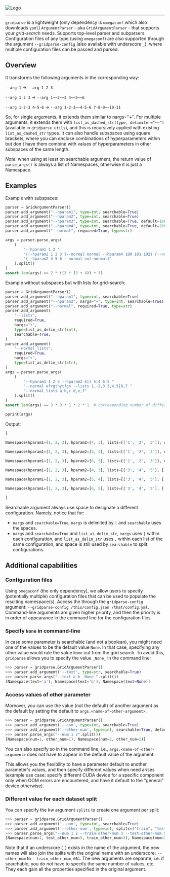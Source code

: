 ![Logo](./media/logo.svg)

***

`gridparse` is a lightweight (only dependency is `omegaconf` which also downloads `yaml`) `ArgumentParser` - aka `GridArgumentParser` - that supports your *grid-search* needs. Supports top-level parser and subparsers. Configuration files of any type (using `omegaconf`) are also supported through the argument `--gridparse-config` (also available with underscore `_`), where multiple configuration files can be passed and parsed.

## Overview

It transforms the following arguments in the corresponding way:

`--arg 1` &rarr; `--arg 1 2 3`

`--arg 1 2 3` &rarr; `--arg 1~~2~~3 4~~5~~6`

`--arg 1-2-3 4-5-6` &rarr; `--arg 1-2-3~~4-5-6 7-8-9~~10-11`

So, for single arguments, it extends them similar to nargs="+". For multiple arguments, it extends them with `list_as_dashed_str(type, delimiter="~~")` (available in `gridparse.utils`), and this is recursively applied with existing `list_as_dashed_str` types. It can also handle subspaces using square brackets, where you can enclose combinations of hyperparameters within but don't have them combine with values of hyperparameters in other subspaces of the same length.

*Note*: when using at least on searchable argument, the return value of `parse_args()` is always a list of Namespaces, otherwise it is just a Namespace.

## Examples

Example with subspaces:

```python
parser = GridArgumentParser()
parser.add_argument("--hparam1", type=int, searchable=True)
parser.add_argument("--hparam2", type=int, searchable=True)
parser.add_argument("--hparam3", type=int, searchable=True, default=1000)
parser.add_argument("--hparam4", type=int, searchable=True, default=2000)
parser.add_argument("--normal", required=True, type=str)

args = parser.parse_args(
    (
        "--hparam1 1 2 "
        "{--hparam2 1 2 3 {--normal normal --hparam4 100 101 102} {--normal maybe --hparam4 200 201 202 203}} "
        "{--hparam2 4 5 6 --normal not-normal}"
    ).split()
)
assert len(args) == 2 * ((3 * (3 + 4)) + 3)
```

Example without subspaces but with lists for grid-search:

```python
parser = GridArgumentParser()
parser.add_argument("--hparam1", type=int, searchable=True)
parser.add_argument("--hparam2", nargs="+", type=int, searchable=True)
parser.add_argument("--normal", required=True, type=str)
parser.add_argument(
    "--lists",
    required=True,
    nargs="+",
    type=list_as_delim_str(int),
    searchable=True,
)
parser.add_argument(
    "--normal_lists",
    required=True,
    nargs="+",
    type=list_as_delim_str(str),
)
args = parser.parse_args(
    (
        "--hparam1 1 2 3 --hparam2 4|3 5|4 6|5 "
        "--normal efrgthytfgn --lists 1,-2,3 3,4,5|6,7 "
        "--normal_lists a,b,c d,e,f"
    ).split()
)
assert len(args) == 3 * 3 * 1 * 2 * 1  # corresponding number of different values in input CL arguments

pprint(args)
```

Output:

```python
[
    
Namespace(hparam1=[1, 2, 3], hparam2=[4, 3], lists=[['1', '2', '3']], normal='efrgthytfgn', normal_lists=[['1', '2', '3'], ['4', '5', '6']]),

Namespace(hparam1=[1, 2, 3], hparam2=[5, 4], lists=[['1', '2', '3']], normal='efrgthytfgn', normal_lists=[['1', '2', '3'], ['4', '5', '6']]),

Namespace(hparam1=[1, 2, 3], hparam2=[6, 5], lists=[['1', '2', '3']], normal='efrgthytfgn', normal_lists=[['1', '2', '3'], ['4', '5', '6']]),

Namespace(hparam1=[1, 2, 3], hparam2=[4, 3], lists=[['3', '4', '5'], ['6', '7']], normal='efrgthytfgn', normal_lists=[['1', '2', '3'], ['4', '5', '6']]),

Namespace(hparam1=[1, 2, 3], hparam2=[5, 4], lists=[['3', '4', '5'], ['6', '7']], normal='efrgthytfgn', normal_lists=[['1', '2', '3'], ['4', '5', '6']]),

Namespace(hparam1=[1, 2, 3], hparam2=[6, 5], lists=[['3', '4', '5'], ['6', '7']], normal='efrgthytfgn', normal_lists=[['1', '2', '3'], ['4', '5', '6']])

]
```

Searchable argument always use space to designate a different configuration. Namely, notice that for:
- `nargs` and `searchable=True`, `nargs` is delimited by `|` and `searchable` uses the spaces.
- `nargs` and `searchable=True` and `list_as_delim_str`, `nargs` uses `|` within each configuration, and `list_as_delim_str` uses `,` within each list of the same configuration, and space is still used by `searchable` to split configurations.


## Additional capabilities

### Configuration files

Using `omegaconf` (the only dependency), we allow users to specify (potentially multiple) configuration files that can be used to populate the resulting namespace(s). Access the through the `gridparse-config` argument: `--gridparse-config /this/config.json /that/config.yml`. Command-line arguments are given higher priority, and then the priority is in order of appearance in the command line for the configuration files.

### Specify `None` in command-line

In case some parameter is searchable (and not a boolean), you might need one of the values to be the default value `None`. In that case, specifying any other value would rule the value `None` out from the grid search. To avoid this, `gridparse` allows you to specify the value `_None_` in the command line:

```python
>>> parser = gridparse.GridArgumentParser()
>>> parser.add_argument('--text', type=str, searchable=True)
>>> parser.parse_args("--text a b _None_".split())
[Namespace(text='a'), Namespace(text='b'), Namespace(text=None)]
```

### Access values of other parameter

Moreover, you can use the value (not the default) of another argument as the default by setting the default to `args.<name-of-other-argument>`.

```python
>>> parser = gridparse.GridArgumentParser()
>>> parser.add_argument('--num', type=int, searchable=True)
>>> parser.add_argument('--other-num', type=int, searchable=True, default="args.num")
>>> parser.parse_args("--num 1 2".split())
[Namespace(num=1, other_num=1), Namespace(num=2, other_num=2)]
```

You can also specify so in the command line, i.e., `args.<name-of-other-argument>` does not have to appear in the default value of the argument.

This allows you the flexibility to have a parameter default to another parameter's values, and then specify different values when need arises (example use case: specify different CUDA device for a specific component only when OOM errors are encountered, and have it default to the "general" device otherwise).

### Different value for each dataset split

You can specify the kw argument `splits` to create one argument per split:

```python
>>> parser = gridparse.GridArgumentParser()
>>> parser.add_argument('--num', type=int, searchable=True)
>>> parser.add_argument('--other-num', type=int, splits=["train", "test"])
>>> parser.parse_args("--num 1 2 --train-other-num 3 --test-other-num 5".split())
[Namespace(num=1, test_other_num=5, train_other_num=3), Namespace(num=2, test_other_num=5, train_other_num=3)]
```

Note that if an underscore (`_`) exists in the name of the argument, the new names will also join the splits with the original name with an underscore: `--other_num` to `--train_other_num`, etc. The new arguments are separate, i.e. if searchable, you do *not* have to specify the same number of values, etc. They each gain all the properties specified in the original argument.
